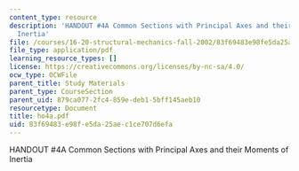```yaml
---
content_type: resource
description: 'HANDOUT #4A Common Sections with Principal Axes and their Moments of
  Inertia'
file: /courses/16-20-structural-mechanics-fall-2002/83f69483e98fe5da25aec1ce707d6efa_ho4a.pdf
file_type: application/pdf
learning_resource_types: []
license: https://creativecommons.org/licenses/by-nc-sa/4.0/
ocw_type: OCWFile
parent_title: Study Materials
parent_type: CourseSection
parent_uid: 879ca077-2fc4-859e-deb1-5bff145aeb10
resourcetype: Document
title: ho4a.pdf
uid: 83f69483-e98f-e5da-25ae-c1ce707d6efa
---
```

HANDOUT #4A Common Sections with Principal Axes and their Moments of Inertia